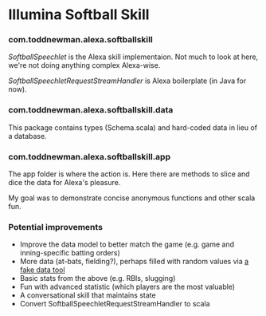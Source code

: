 # Illumina Softball Skill

### com.toddnewman.alexa.softballskill

*SoftballSpeechlet* is the Alexa skill implementaion.  Not much to look at here, we're not doing anything complex Alexa-wise.

*SoftballSpeechletRequestStreamHandler* is Alexa boilerplate (in Java for now).  

### com.toddnewman.alexa.softballskill.data

This package contains types (Schema.scala) and hard-coded data in lieu of a database.

### com.toddnewman.alexa.softballskill.app

The app folder is where the action is.  Here there are methods to slice and dice the data for Alexa's pleasure.

My goal was to demonstrate concise anonymous functions and other scala fun.


### Potential improvements
- Improve the data model to better match the game (e.g. game and inning-specific batting orders)
- More data (at-bats, fielding?), perhaps filled with random values via [a fake data tool](https://github.com/justwrote/scala-faker)
- Basic stats from the above (e.g. RBIs, slugging)
- Fun with advanced statistic (which players are the most valuable)
- A conversational skill that maintains state
- Convert SoftballSpeechletRequestStreamHandler to scala
